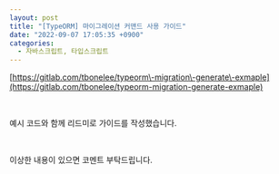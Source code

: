 ```yaml
---
layout: post
title: "[TypeORM] 마이그레이션 커맨드 사용 가이드"
date: "2022-09-07 17:05:35 +0900"
categories:
  - 자바스크립트, 타입스크립트
---
```

[https://gitlab.com/tbonelee/typeorm\-migration\-generate\-exmaple](https://gitlab.com/tbonelee/typeorm-migration-generate-exmaple)



 



 예시 코드와 함께 리드미로 가이드를 작성했습니다.
 


 



 이상한 내용이 있으면 코멘트 부탁드립니다.
